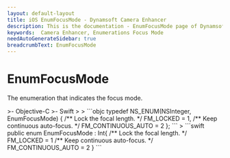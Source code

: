 ```yaml
---
layout: default-layout
title: iOS EnumFocusMode - Dynamsoft Camera Enhancer
description: This is the documentation - EnumFocusMode page of Dynamsoft Camera Enhancer iOS edition.
keywords:  Camera Enhancer, Enumerations Focus Mode
needAutoGenerateSidebar: true
breadcrumbText: EnumFocusMode
---
```


# EnumFocusMode

The enumeration that indicates the focus mode.

<div class="sample-code-prefix template2"></div>
   >- Objective-C
   >- Swift
   >
>
```objc
typedef NS_ENUM(NSInteger, EnumFocusMode)
{
   /** Lock the focal length. */
   FM_LOCKED = 1,
   /** Keep continuous auto-focus. */
   FM_CONTINUOUS_AUTO = 2
};
```
>
```swift
public enum EnumFocusMode : Int{
   /** Lock the focal length. */
   FM_LOCKED = 1
   /** Keep continuous auto-focus. */
   FM_CONTINUOUS_AUTO = 2
}
```
